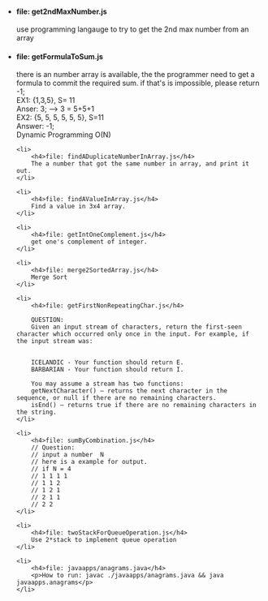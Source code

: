 <ul>
	<li><h4>file: get2ndMaxNumber.js</h4>
		use programming langauge to try to get the 2nd max number from an array
	</li>
	<li><h4>file: getFormulaToSum.js</h4>
		there is an number array is available, the the programmer need to get a formula to commit the required sum. if that's is impossible, please return -1;
		<br>EX1: {1,3,5}, S= 11
		<br>Anser: 3; --> 3 =  5+5+1
		<br>EX2: {5, 5, 5, 5, 5, 5}, S=11
		<br>Answer: -1;
		<br>Dynamic Programming O(N)
	</li>

	<li>
		<h4>file: findADuplicateNumberInArray.js</h4>
		The a number that got the same number in array, and print it out.
	</li>

	<li>
		<h4>file: findAValueInArray.js</h4>
		Find a value in 3x4 array.
	</li>

	<li>
		<h4>file: getIntOneComplement.js</h4>
		get one's complement of integer.
	</li>

	<li>
		<h4>file: merge2SortedArray.js</h4>
		Merge Sort
	</li>

	<li>
		<h4>file: getFirstNonRepeatingChar.js</h4>

		QUESTION:
     	Given an input stream of characters, return the first-seen character which occurred only once in the input. For example, if the input stream was:


     	ICELANDIC - Your function should return E.
     	BARBARIAN - Your function should return I.

     	You may assume a stream has two functions:
     	getNextCharacter() – returns the next character in the sequence, or null if there are no remaining characters.
     	isEnd() – returns true if there are no remaining characters in the string.
	</li>

	<li>
		<h4>file: sumByCombination.js</h4>
		// Question:
		// input a number  N
		// here is a example for output.
		// if N = 4
		// 1 1 1 1
		// 1 1 2
		// 1 2 1
		// 2 1 1
		// 2 2
	</li>

	<li>
		<h4>file: twoStackForQueueOperation.js</h4>
		Use 2*stack to implement queue operation
	</li>
	
	<li>
		<h4>file: javaapps/anagrams.java</h4>
		<p>How to run: javac ./javaapps/anagrams.java && java javaapps.anagrams</p>
	</li>

</ul>
